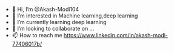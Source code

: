 - 👋 Hi, I’m @Akash-Modi104
- 👀 I’m interested in Machine learning,deep learning
- 🌱 I’m currently learning deep learning
- 💞️ I’m looking to collaborate on ...
- 📫 How to reach me https://www.linkedin.com/in/akash-modi-77406017b/ 

<!---
Akash-Modi104/Akash-Modi104 is a ✨ special ✨ repository because its `README.md` (this file) appears on your GitHub profile.
You can click the Preview link to take a look at your changes.
--->
